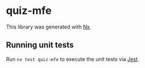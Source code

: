 # quiz-mfe

This library was generated with [Nx](https://nx.dev).

## Running unit tests

Run `nx test quiz-mfe` to execute the unit tests via [Jest](https://jestjs.io).

